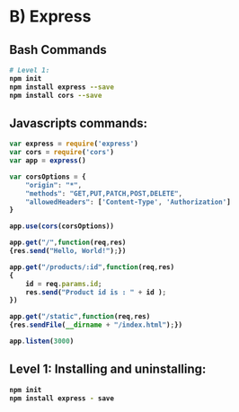 # B) Express



## Bash Commands
<b>

```bash
# Level 1:
npm init
npm install express --save
npm install cors --save
```
</b>



## Javascripts commands:

<b>

```javascript
var express = require('express')
var cors = require('cors')
var app = express()

var corsOptions = {
    "origin": "*",
    "methods": "GET,PUT,PATCH,POST,DELETE",
    "allowedHeaders": ['Content-Type', 'Authorization']
}

app.use(cors(corsOptions))

app.get("/",function(req,res)
{res.send("Hello, World!");})

app.get("/products/:id",function(req,res)
{
    id = req.params.id;
    res.send("Product id is : " + id );
})

app.get("/static",function(req,res)
{res.sendFile(__dirname + "/index.html");})

app.listen(3000)
```

</b>






## Level 1: Installing and uninstalling:




<b>

```bash
npm init
npm install express - save
```
</b>



